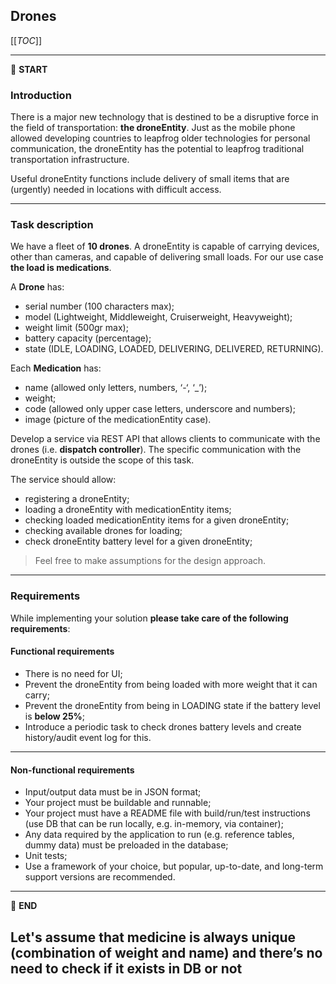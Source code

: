 ## Drones

[[_TOC_]]

---

:scroll: **START**


### Introduction

There is a major new technology that is destined to be a disruptive force in the field of transportation: **the droneEntity**. Just as the mobile phone allowed developing countries to leapfrog older technologies for personal communication, the droneEntity has the potential to leapfrog traditional transportation infrastructure.

Useful droneEntity functions include delivery of small items that are (urgently) needed in locations with difficult access.

---

### Task description

We have a fleet of **10 drones**. A droneEntity is capable of carrying devices, other than cameras, and capable of delivering small loads. For our use case **the load is medications**.

A **Drone** has:
- serial number (100 characters max);
- model (Lightweight, Middleweight, Cruiserweight, Heavyweight);
- weight limit (500gr max);
- battery capacity (percentage);
- state (IDLE, LOADING, LOADED, DELIVERING, DELIVERED, RETURNING).

Each **Medication** has: 
- name (allowed only letters, numbers, ‘-‘, ‘_’);
- weight;
- code (allowed only upper case letters, underscore and numbers);
- image (picture of the medicationEntity case).

Develop a service via REST API that allows clients to communicate with the drones (i.e. **dispatch controller**). The specific communication with the droneEntity is outside the scope of this task. 

The service should allow:
- registering a droneEntity;
- loading a droneEntity with medicationEntity items;
- checking loaded medicationEntity items for a given droneEntity; 
- checking available drones for loading;
- check droneEntity battery level for a given droneEntity;

> Feel free to make assumptions for the design approach. 

---

### Requirements

While implementing your solution **please take care of the following requirements**: 

#### Functional requirements

- There is no need for UI;
- Prevent the droneEntity from being loaded with more weight that it can carry;
- Prevent the droneEntity from being in LOADING state if the battery level is **below 25%**;
- Introduce a periodic task to check drones battery levels and create history/audit event log for this.

---

#### Non-functional requirements

- Input/output data must be in JSON format;
- Your project must be buildable and runnable;
- Your project must have a README file with build/run/test instructions (use DB that can be run locally, e.g. in-memory, via container);
- Any data required by the application to run (e.g. reference tables, dummy data) must be preloaded in the database;
- Unit tests;
- Use a framework of your choice, but popular, up-to-date, and long-term support versions are recommended.

---

:scroll: **END** 

## Let's assume that medicine is always unique (combination of weight and name) and there’s no need to check if it exists in DB or not
